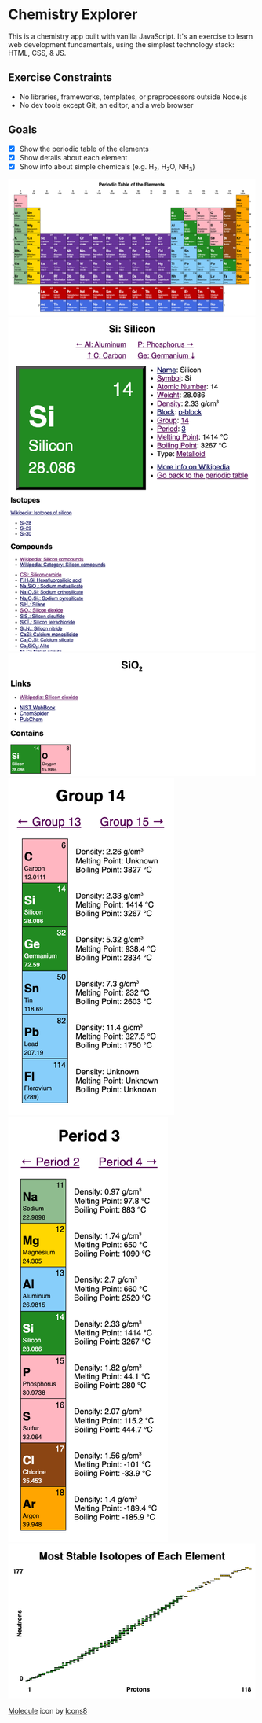 # Chemistry Explorer

This is a chemistry app built with vanilla JavaScript. It's an exercise to
learn web development fundamentals, using the simplest technology stack: HTML,
CSS, & JS.

## Exercise Constraints
- No libraries, frameworks, templates, or preprocessors outside Node.js
- No dev tools except Git, an editor, and a web browser

## Goals
- [x] Show the periodic table of the elements
- [x] Show details about each element
- [x] Show info about simple chemicals (e.g. H<sub>2</sub>, H<sub>2</sub>O, NH<sub>3</sub>)

![Periodic Table of the Elements (large)](screenshots/periodic-table-large.png)
![Silicon element details](screenshots/silicon.png)
![SiO2 compound details](screenshots/SiO2.png)
![Group 14](screenshots/group-14.png)
![Period 3](screenshots/period-3.png)
![Isotopes](screenshots/isotopes.png)

[Molecule](https://icons8.com/icon/C1tk3b2DIflx/molecule) icon by [Icons8](https://icons8.com)
